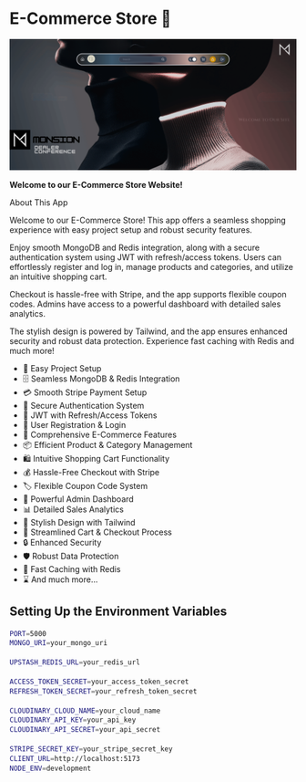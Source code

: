 # E-Commerce Store 🛒

![E-Commerce](./MERN2.png)

**Welcome to our E-Commerce Store Website!**
<p align="center>
🌐 **Live Site:** [E-Commerce Store 🛒](https://e-commerce-website-full-stack.onrender.com)
</p>

## About This App

Welcome to our E-Commerce Store! This app offers a seamless shopping experience with easy project setup and robust security features.

Enjoy smooth MongoDB and Redis integration, along with a secure authentication system using JWT with refresh/access tokens. Users can effortlessly register and log in, manage products and categories, and utilize an intuitive shopping cart.

Checkout is hassle-free with Stripe, and the app supports flexible coupon codes. Admins have access to a powerful dashboard with detailed sales analytics.

The stylish design is powered by Tailwind, and the app ensures enhanced security and robust data protection. Experience fast caching with Redis and much more!

- 🚀 Easy Project Setup
- 🗄️ Seamless MongoDB & Redis Integration
- 💳 Smooth Stripe Payment Setup
- 🔐 Secure Authentication System
- 🔑 JWT with Refresh/Access Tokens
- 📝 User Registration & Login
- 🛒 Comprehensive E-Commerce Features
- 📦 Efficient Product & Category Management
- 🛍️ Intuitive Shopping Cart Functionality
- 💰 Hassle-Free Checkout with Stripe
- 🏷️ Flexible Coupon Code System
- 👑 Powerful Admin Dashboard
- 📊 Detailed Sales Analytics
- 🎨 Stylish Design with Tailwind
- 🛒 Streamlined Cart & Checkout Process
- 🔒 Enhanced Security
- 🛡️ Robust Data Protection
- 🚀 Fast Caching with Redis
- ⌛ And much more...

## Setting Up the Environment Variables

```bash
PORT=5000
MONGO_URI=your_mongo_uri

UPSTASH_REDIS_URL=your_redis_url

ACCESS_TOKEN_SECRET=your_access_token_secret
REFRESH_TOKEN_SECRET=your_refresh_token_secret

CLOUDINARY_CLOUD_NAME=your_cloud_name
CLOUDINARY_API_KEY=your_api_key
CLOUDINARY_API_SECRET=your_api_secret

STRIPE_SECRET_KEY=your_stripe_secret_key
CLIENT_URL=http://localhost:5173
NODE_ENV=development